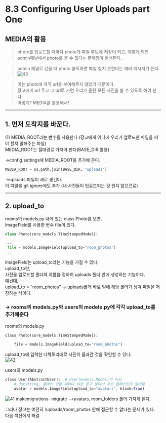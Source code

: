 # 8.3 Configuring User Uploads part One  

## MEDIA의 활용  

> photo를 업로드할 때마다 photo가 파일 루트에 저장이 되고, 이렇게 되면 admin패널에서 photo를 볼 수 없다는 문제점이 발생한다.  

> admin 패널로 갔을 때 photo 클릭하면 파일 찾지 못한다는 에러 메시지가 뜬다.  
![43](https://user-images.githubusercontent.com/59404684/90905988-ed959d80-e40b-11ea-8079-97503efa7faa.PNG)

> 이는 photo에 아직 url을 부여해주지 않았기 때문이다.  
> 장고에게 url 주고 그 url로 가면 우리가 올린 모든 사진을 볼 수 있도록 해야 한다.  
어떻게? MEDIA를 활용해서!

<hr/>

## 1. 먼저 도착지를 바꾼다.       
(1) MEDIA_ROOT라는 변수를 사용한다  (장고에게 어디에 우리가 업로드한 파일을 써야 할지 말해주는 파일)  
   MEDIA_ROOT는 절대경로 가져야 한다(BASE_DIR 활용)

->config.settings에 MEDIA_ROOT를 추가해 준다.

```python
MEDIA_ROOT = os.path.join(BASE_DIR, "uploads")
```
  
->uploads 파일이 새로 생긴다.  
이 파일을 git ignore에도 추가  (내 사진들이 업로드되는 것 원치 않으므로)

<hr/>

## 2. upload_to
   rooms의 models.py 내에 있는 class Photo를 보면,  
   ImageField를 사용한 변수 file이 있다.
   ```python
   class Photo(core_models.TimeStampedModel):

...
    file = models.ImageField(upload_to="room_photos")
...
  
   ```
   
   ImageField는 upload_to라는 기능을 가질 수 있다.  
   upload_to란,   
   사진을 업로드할 폴더의 이름을 정하여 uploads 폴더 안에 생성하는 기능이다.   
   예컨대,  
   upload_to = “room_photos” -> uploads폴더 바로 밑에 해당 폴더가 생겨 파일을 저장하는 식이다.  
   

### -> rooms의 models.py와 users의 models.py에 각각 upload_to를 추가해준다   

rooms의 models.py  
```python
class Photo(core_models.TimeStampedModel):

    file = models.ImageField(upload_to="room_photos")
```
upload_to에 입력한 디렉토리대로 사진이 올라간 것을 확인할 수 있다.  
![42](https://user-images.githubusercontent.com/59404684/90907639-2e8eb180-e40e-11ea-9354-bf3a88f6c8a3.PNG)


users의 models.py

```python
class User(AbstractUser):  # User(models.Model)가 아님
    # docstring, 클래스 만들 때마다 이런 문구 넣어서 무슨 클래스인지 알려줌
    avatar = models.ImageField(upload_to="avatars", blank=True)

```

![41](https://user-images.githubusercontent.com/59404684/90907636-2d5d8480-e40e-11ea-919d-0df2036971d4.PNG)
makemigrations- migrate
-->avatars, room_folders 폴더 가지게 된다.

그러나 장고는 여전히 /uploads/room_photos 안에 접근할 수 없다는 문제가 있다.  
다음 섹션에서 해결
